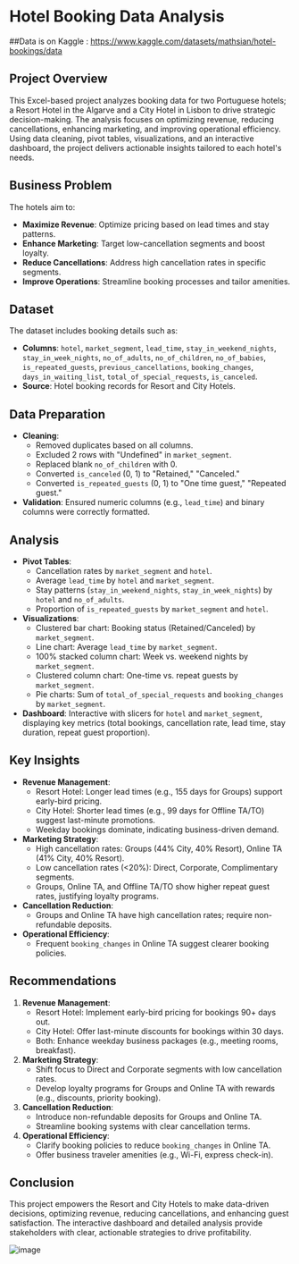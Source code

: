 # Hotel Booking Data Analysis

##Data is on Kaggle : https://www.kaggle.com/datasets/mathsian/hotel-bookings/data

## Project Overview
This Excel-based project analyzes booking data for two Portuguese hotels; a Resort Hotel in the Algarve and a City Hotel in Lisbon to drive strategic decision-making. The analysis focuses on optimizing revenue, reducing cancellations, enhancing marketing, and improving operational efficiency. Using data cleaning, pivot tables, visualizations, and an interactive dashboard, the project delivers actionable insights tailored to each hotel's needs.

## Business Problem
The hotels aim to:
- **Maximize Revenue**: Optimize pricing based on lead times and stay patterns.
- **Enhance Marketing**: Target low-cancellation segments and boost loyalty.
- **Reduce Cancellations**: Address high cancellation rates in specific segments.
- **Improve Operations**: Streamline booking processes and tailor amenities.

## Dataset
The dataset includes booking details such as:
- **Columns**: `hotel`, `market_segment`, `lead_time`, `stay_in_weekend_nights`, `stay_in_week_nights`, `no_of_adults`, `no_of_children`, `no_of_babies`, `is_repeated_guests`, `previous_cancellations`, `booking_changes`, `days_in_waiting_list`, `total_of_special_requests`, `is_canceled`.
- **Source**: Hotel booking records for Resort and City Hotels.

## Data Preparation
- **Cleaning**:
  - Removed duplicates based on all columns.
  - Excluded 2 rows with "Undefined" in `market_segment`.
  - Replaced blank `no_of_children` with 0.
  - Converted `is_canceled` (0, 1) to "Retained," "Canceled."
  - Converted `is_repeated_guests` (0, 1) to "One time guest," "Repeated guest."
- **Validation**: Ensured numeric columns (e.g., `lead_time`) and binary columns were correctly formatted.

## Analysis
- **Pivot Tables**:
  - Cancellation rates by `market_segment` and `hotel`.
  - Average `lead_time` by `hotel` and `market_segment`.
  - Stay patterns (`stay_in_weekend_nights`, `stay_in_week_nights`) by `hotel` and `no_of_adults`.
  - Proportion of `is_repeated_guests` by `market_segment` and `hotel`.
- **Visualizations**:
  - Clustered bar chart: Booking status (Retained/Canceled) by `market_segment`.
  - Line chart: Average `lead_time` by `market_segment`.
  - 100% stacked column chart: Week vs. weekend nights by `market_segment`.
  - Clustered column chart: One-time vs. repeat guests by `market_segment`.
  - Pie charts: Sum of `total_of_special_requests` and `booking_changes` by `market_segment`.
- **Dashboard**: Interactive with slicers for `hotel` and `market_segment`, displaying key metrics (total bookings, cancellation rate, lead time, stay duration, repeat guest proportion).

## Key Insights
- **Revenue Management**:
  - Resort Hotel: Longer lead times (e.g., 155 days for Groups) support early-bird pricing.
  - City Hotel: Shorter lead times (e.g., 99 days for Offline TA/TO) suggest last-minute promotions.
  - Weekday bookings dominate, indicating business-driven demand.
- **Marketing Strategy**:
  - High cancellation rates: Groups (44% City, 40% Resort), Online TA (41% City, 40% Resort).
  - Low cancellation rates (<20%): Direct, Corporate, Complimentary segments.
  - Groups, Online TA, and Offline TA/TO show higher repeat guest rates, justifying loyalty programs.
- **Cancellation Reduction**:
  - Groups and Online TA have high cancellation rates; require non-refundable deposits.
- **Operational Efficiency**:
  - Frequent `booking_changes` in Online TA suggest clearer booking policies.

## Recommendations
1. **Revenue Management**:
   - Resort Hotel: Implement early-bird pricing for bookings 90+ days out.
   - City Hotel: Offer last-minute discounts for bookings within 30 days.
   - Both: Enhance weekday business packages (e.g., meeting rooms, breakfast).
2. **Marketing Strategy**:
   - Shift focus to Direct and Corporate segments with low cancellation rates.
   - Develop loyalty programs for Groups and Online TA with rewards (e.g., discounts, priority booking).
3. **Cancellation Reduction**:
   - Introduce non-refundable deposits for Groups and Online TA.
   - Streamline booking systems with clear cancellation terms.
4. **Operational Efficiency**:
   - Clarify booking policies to reduce `booking_changes` in Online TA.
   - Offer business traveler amenities (e.g., Wi-Fi, express check-in).


## Conclusion
This project empowers the Resort and City Hotels to make data-driven decisions, optimizing revenue, reducing cancellations, and enhancing guest satisfaction. The interactive dashboard and detailed analysis provide stakeholders with clear, actionable strategies to drive profitability.

![image](https://github.com/user-attachments/assets/ad3c54cf-3544-4fdb-af31-397254399ef1)

